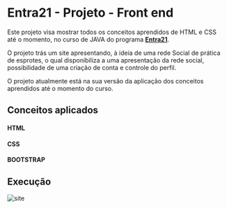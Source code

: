 # Entra21 - Projeto - Front end

Este projeto visa mostrar todos os conceitos aprendidos de HTML e CSS até o momento, no curso de JAVA do programa [**Entra21**](https://www.entra21.com.br/).

O projeto trás um site apresentando, à ideia de uma rede Social de prática de esprotes, o qual disponibiliza a uma apresentação da rede social, possibilidade de uma criação de conta e controle do perfil.

O projeto atualmente está na sua versão da aplicação dos conceitos aprendidos até o momento do curso.

## Conceitos aplicados

#### HTML

#### CSS

#### BOOTSTRAP

## Execução

![site](/img/projeto-front-end.gif "site")